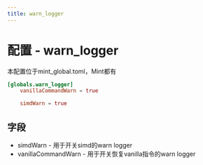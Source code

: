 ```yaml
---
title: warn_logger
---
```


# 配置 - warn_logger

本配置位于mint_global.toml，Mint都有

```toml
[globals.warn_logger]
    vanillaCommandWarn = true

    simdWarn = true
```

## 字段

 - simdWarn - 用于开关simd的warn logger
 - vanillaCommandWarn - 用于开关恢复vanilla指令的warn logger
